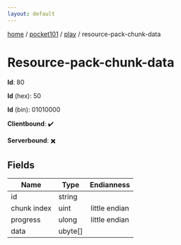 ```yaml
---
layout: default
---
```


[home](/)  /  [pocket101](/protocol/pocket101)  /  [play](/protocol/pocket101/play)  /  resource-pack-chunk-data

# Resource-pack-chunk-data

**Id**: 80

**Id** (hex): 50

**Id** (bin): 01010000

**Clientbound**: ✔️

**Serverbound**: ✖️

## Fields

Name | Type | Endianness
---|---|:---:
id | string | 
chunk index | uint | little endian
progress | ulong | little endian
data | ubyte[] | 

